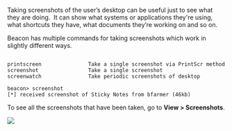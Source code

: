 
Taking screenshots of the user’s desktop can be useful just to see what they are doing.  It can show what systems or applications they're using, what shortcuts they have, what documents they’re working on and so on.

Beacon has multiple commands for taking screenshots which work in slightly different ways.
```Beacon

printscreen               Take a single screenshot via PrintScr method
screenshot                Take a single screenshot
screenwatch               Take periodic screenshots of desktop

beacon> screenshot
[*] received screenshot of Sticky Notes from bfarmer (46kb)
```
  

To see all the screenshots that have been taken, go to **View > Screenshots**.

  

![](https://files.cdn.thinkific.com/file_uploads/584845/images/5f5/c6c/6f0/sticky-notes.png)